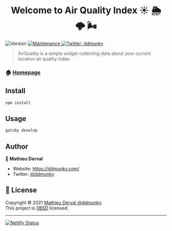 <h1 align="center">Welcome to Air Quality Index ☀️ 🌦 🌩 🌬</h1>
<p>
  <img alt="Version" src="https://img.shields.io/badge/version-0.1.0-blue.svg?cacheSeconds=2592000" />
    <a href="https://github.com/gatsbyjs/gatsby-starter-default/graphs/commit-activity" target="_blank">
      <img alt="Maintenance" src="https://img.shields.io/badge/Maintained%3F-yes-green.svg" />
    </a>
  <a href="https://twitter.com/ddmunky" target="_blank">
    <img alt="Twitter: ddmunky" src="https://img.shields.io/twitter/follow/ddmunky.svg?style=social" />
  </a>
</p>

> AirQuality is a simple widget collecting data about your current location air quality index.

### 🏠 [Homepage](https://airqualityindex.netlify.app/)

## Install

```sh
npm install
```

## Usage

```sh
gatsby develop
```

## Author

👤 **Mathieu Derval**

- Website: https://ddmunky.com/
- Twitter: [@ddmunky](https://twitter.com/ddmunky)

## 📝 License

Copyright © 2021 [Mathieu Derval @ddmunky](https://github.com/ddmunky).<br />
This project is [0BSD](https://github.com/gatsbyjs/gatsby-starter-default/blob/master/LICENSE) licensed.

---

[![Netlify Status](https://api.netlify.com/api/v1/badges/ddb5f5e3-ce12-4015-9488-8961c1852d61/deploy-status)](https://app.netlify.com/sites/airqualityindex/deploys)

